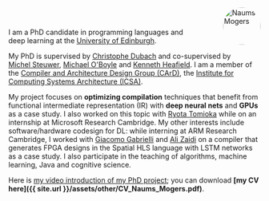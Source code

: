 <div style="display: flex; column-gap: 1em; margin-bottom: 1em">
    <span style="display: inline-block; margin-top: auto">
        <p class="lead" style="margin-block-end: 0">I am a <span style="white-space:nowrap;">PhD candidate</span> in <span style="white-space:nowrap;">programming languages</span> and <span style="white-space:nowrap;">deep learning</span> at the <a href="http://www.ed.ac.uk/">University of Edinburgh</a>.</p>
    </span>
    <span style="display: contents">
        <img src="{{site.url}}/assets/images/me.png" alt="Naums Mogers" height="75" width="75"
            style="border-radius: 50px;">
    </span>
</div>

My PhD is supervised by <span style="white-space:nowrap;">[Christophe Dubach](https://cdubach.bitbucket.io/)</span> and co-supervised by <span style="white-space:nowrap;">[Michel Steuwer](https://michel.steuwer.info/)</span>, <span style="white-space:nowrap;">[Michael O'Boyle](http://www.dcs.ed.ac.uk/home/mob/)</span> and <span style="white-space:nowrap;">[Kenneth Heafield](https://kheafield.com/)</span>. I am a member of the [Compiler and Architecture Design Group (CArD)](https://www.icsa.inf.ed.ac.uk/compilers/), the [Institute for Computing Systems Architecture (ICSA)](https://web.inf.ed.ac.uk/icsa/).

My project focuses on **optimizing compilation** techniques that benefit from functional intermediate representation (IR) with **deep neural nets** and **GPUs** as a case study. I also worked on this topic with [Ryota Tomioka](https://www.microsoft.com/en-us/research/people/ryoto/) while on an internship at Microsoft Research Cambridge. My other interests include software/hardware codesign for DL: while interning at ARM Research Cambridge, I worked with [Giacomo Gabrielli](https://www.linkedin.com/in/giacomogabrielli/) and [Ali Zaidi](https://www.linkedin.com/in/alimustafazaidi/) on a compiler that generates FPGA designs in the Spatial HLS language with LSTM networks as a case study. I also participate in the teaching of algorithms, machine learning, Java and cognitive science.

Here is [my video introduction of my PhD project](https://youtu.be/P3usgDJjAIU); you can download **[my CV here]({{ site.url }}/assets/other/CV_Naums_Mogers.pdf)**.
